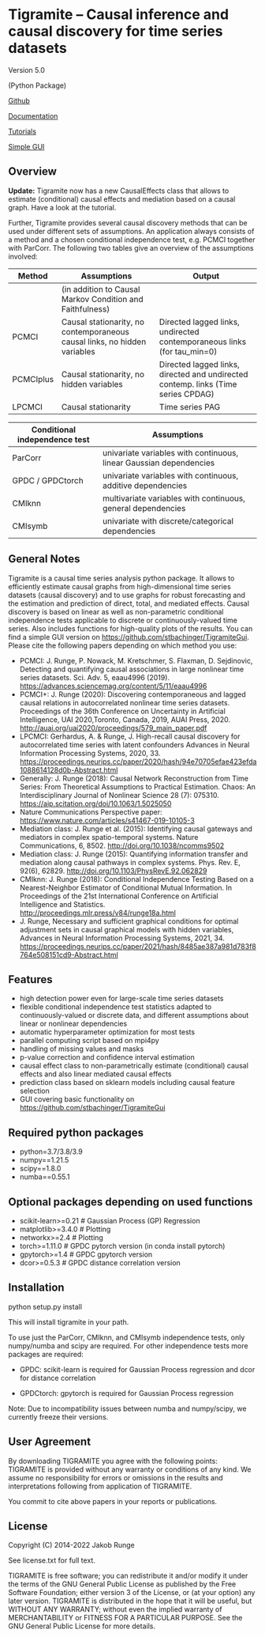 # Tigramite – Causal inference and causal discovery for time series datasets
Version 5.0

(Python Package)

[Github](https://github.com/jakobrunge/tigramite.git)

[Documentation](https://jakobrunge.github.io/tigramite/)

[Tutorials](https://github.com/jakobrunge/tigramite/tree/master/tutorials/)

[Simple GUI](https://github.com/stbachinger/TigramiteGui)

## Overview

__Update:__ Tigramite now has a new CausalEffects class that allows to estimate (conditional) causal effects and mediation based on a causal graph. Have a look at the tutorial.

Further, Tigramite provides several causal discovery methods that can be used under different sets of assumptions. An application always consists of a method and a chosen conditional independence test, e.g. PCMCI together with ParCorr. The following two tables give an overview of the assumptions involved:

| Method | Assumptions         | Output |
|--------|---------------------------------------------------------------------------|----|
|         |   (in addition to Causal Markov Condition and Faithfulness)   |    |
| PCMCI  | Causal stationarity, no contemporaneous causal links, no hidden variables |  Directed lagged links, undirected contemporaneous links (for tau_min=0)  |
| PCMCIplus | Causal stationarity, no hidden variables    | Directed lagged links, directed and undirected contemp. links (Time series CPDAG) |
| LPCMCI | Causal stationarity    | Time series PAG |


| Conditional independence test | Assumptions                                  |
|--------|---------------------------------------------------------------------------|
| ParCorr  | univariate variables with continuous, linear Gaussian dependencies |
| GPDC / GPDCtorch | univariate variables with continuous, additive dependencies        |
| CMIknn | multivariate variables with continuous, general dependencies           |
| CMIsymb | univariate with discrete/categorical dependencies           |

## General Notes

Tigramite is a causal time series analysis python package. It allows to efficiently estimate causal graphs from high-dimensional time series datasets (causal discovery) and to use graphs for robust forecasting and the estimation and prediction of direct, total, and mediated effects. Causal discovery is based on linear as well as non-parametric conditional independence tests applicable to discrete or continuously-valued time series. Also includes functions for high-quality plots of the results. You can find a simple GUI version on https://github.com/stbachinger/TigramiteGui. Please cite the following papers depending on which method you use:

- PCMCI: J. Runge, P. Nowack, M. Kretschmer, S. Flaxman, D. Sejdinovic, Detecting and quantifying causal associations in large nonlinear time series datasets. Sci. Adv. 5, eaau4996 (2019). https://advances.sciencemag.org/content/5/11/eaau4996
- PCMCI+: J. Runge (2020): Discovering contemporaneous and lagged causal relations in autocorrelated nonlinear time series datasets. Proceedings of the 36th Conference on Uncertainty in Artificial Intelligence, UAI 2020,Toronto, Canada, 2019, AUAI Press, 2020. http://auai.org/uai2020/proceedings/579_main_paper.pdf
- LPCMCI: Gerhardus, A. & Runge, J. High-recall causal discovery for autocorrelated time series with latent confounders Advances in Neural Information Processing Systems, 2020, 33. https://proceedings.neurips.cc/paper/2020/hash/94e70705efae423efda1088614128d0b-Abstract.html
- Generally: J. Runge (2018): Causal Network Reconstruction from Time Series: From Theoretical Assumptions to Practical Estimation. Chaos: An Interdisciplinary Journal of Nonlinear Science 28 (7): 075310. https://aip.scitation.org/doi/10.1063/1.5025050
- Nature Communications Perspective paper: https://www.nature.com/articles/s41467-019-10105-3
- Mediation class: J. Runge et al. (2015): Identifying causal gateways and mediators in complex spatio-temporal systems. Nature Communications, 6, 8502. http://doi.org/10.1038/ncomms9502
- Mediation class: J. Runge (2015): Quantifying information transfer and mediation along causal pathways in complex systems. Phys. Rev. E, 92(6), 62829. http://doi.org/10.1103/PhysRevE.92.062829
- CMIknn: J. Runge (2018): Conditional Independence Testing Based on a Nearest-Neighbor Estimator of Conditional Mutual Information. In Proceedings of the 21st International Conference on Artificial Intelligence and Statistics. http://proceedings.mlr.press/v84/runge18a.html
- J. Runge, Necessary and sufficient graphical conditions for optimal adjustment sets in causal graphical models with hidden variables, Advances in Neural Information Processing Systems, 2021, 34. https://proceedings.neurips.cc/paper/2021/hash/8485ae387a981d783f8764e508151cd9-Abstract.html

## Features

- high detection power even for large-scale time series datasets
- flexible conditional independence test statistics adapted to
  continuously-valued or discrete data, and different assumptions about
  linear or nonlinear dependencies
- automatic hyperparameter optimization for most tests
- parallel computing script based on mpi4py
- handling of missing values and masks
- p-value correction and confidence interval estimation
- causal effect class to  non-parametrically estimate (conditional) causal effects and also linear mediated causal effects
- prediction class based on sklearn models including causal feature selection
- GUI covering basic functionality on https://github.com/stbachinger/TigramiteGui


## Required python packages

- python=3.7/3.8/3.9
- numpy==1.21.5
- scipy==1.8.0
- numba==0.55.1

## Optional packages depending on used functions
- scikit-learn>=0.21  # Gaussian Process (GP) Regression
- matplotlib>=3.4.0   # Plotting
- networkx>=2.4       # Plotting
- torch>=1.11.0       # GPDC pytorch version (in conda install pytorch)
- gpytorch>=1.4       # GPDC gpytorch version
- dcor>=0.5.3         # GPDC distance correlation version

## Installation

python setup.py install

This will install tigramite in your path.

To use just the ParCorr, CMIknn, and CMIsymb independence tests, only numpy/numba and scipy are required. For other independence tests more packages are required:

- GPDC: scikit-learn is required for Gaussian Process regression and dcor for distance correlation

- GPDCtorch: gpytorch is required for Gaussian Process regression

Note: Due to incompatibility issues between numba and numpy/scipy, we currently freeze their versions.

## User Agreement

By downloading TIGRAMITE you agree with the following points: TIGRAMITE is provided without any warranty or conditions of any kind. We assume no responsibility for errors or omissions in the results and interpretations following from application of TIGRAMITE.

You commit to cite above papers in your reports or publications.


## License

Copyright (C) 2014-2022 Jakob Runge

See license.txt for full text.

TIGRAMITE is free software; you can redistribute it and/or modify it under the terms of the GNU General Public License as published by the Free Software Foundation; either version 3 of the License, or (at your option) any later version. TIGRAMITE is distributed in the hope that it will be useful, but WITHOUT ANY WARRANTY; without even the implied warranty of MERCHANTABILITY or FITNESS FOR A PARTICULAR PURPOSE. See the GNU General Public License for more details.
